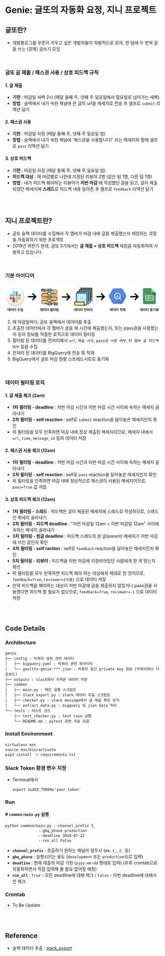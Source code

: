 # Genie: 글또의 자동화 요정, 지니 프로젝트
## 글또란?
- 개발블로그를 꾸준히 키우고 싶은 개발자들이 자발적으로 모여, 한 달에 두 번씩 글을 쓰는 (강제) 글쓰기 모임
<br>

### 글또 글 제출 / 패스권 사용 / 상호 피드백 규칙
#### 1. 글 제출
- **기한** : 마감일 새벽 2시 (매달 둘째 주, 넷째 주 일요일에서 월요일로 넘어가는 새벽)
- **방법** : 슬랙에서 내가 속한 채널에 쓴 글의 url을 메세지로 전송 후 셀프로 `submit` 리액션 달기

#### 2. 패스권 사용
- **기한** : 마감일 자정 (매달 둘째 주, 넷째 주 일요일 밤)
- **방법** : 슬랙에서 내가 속한 채널에 '패스권을 사용합니다!' 라는 메세지와 함께 셀프로 `pass` 리액션 달기

#### 3.  상호 피드백
- **기한** : 마감일 자정 (매달 둘째 주, 넷째 주 일요일 밤)
- **피드백 대상** : 매 마감별로 나한테 지정된 리뷰어 2명 (같은 팀 1명, 다른 팀 1명)
- **방법** : 내가 피드백 해야하는 리뷰어가 **저번 마감** 때 작성했던 글을 읽고, 글이 제출되었던 메세지에 **스레드**로 피드백 내용 달아준 후 셀프로 `feedback` 리액션 달기
<br>
<br>

## 지니 프로젝트란?
- 글또 슬랙 데이터를 수집해서 각 멤버가 마감 내에 글을 제출했는지 체킹하는 과정을 자동화하기 위한 프로젝트
- 2019년 하반기 현재, 글또 3기에서는 **글 제출 + 상호 피드백** 체킹을 자동화하여 사용하고 있습니다.
<br>

### 기본 아이디어

<p align="center"><img src="process.png" width="800"></p>

1. 매 마감일마다, 글또 슬랙에서 데이터를 추출
2. 추출한 데이터에서 각 멤버가 글을 제 시간에 제출했는지, 또는 pass권을 사용했는지 등의 정보를 적절한 로직으로 데이터 필터링
3. 필터링 된 데이터를 전처리해서 `url`, `제출 시각`, `pass권 사용 여부`, `타 멤버 글 피드백 여부` 등을 수집
4. 전처리 된 데이터를 BigQuery에 전송 및 적재
5. BigQuery에서 글또 마감 현황 스프레드시트로 동기화
<br>

### 데이터 필터링 로직
#### 1. 글 제출 체크 (2am)
- **1차 필터링 - deadline** : 저번 마감 시간과 이번 마감 시간 사이에 속하는 메세지 골라내기
- **2차 필터링 - self reaction** : self로 `submit` reaction을 달아놓은 메세지인지 확인
- 위 필터링을 모두 만족하면 마감 내에 정상 제출된 메세지이므로, 메세지 내에서 `url`, `time`, `message_id` 등의 데이터 저장

#### 2. 패스권 사용 체크 (12am)
- **1차 필터링 - deadline** : 저번 마감 시간과 이번 마감 시간 사이에 속하는 메세지 골라내기
- **2차 필터링 - self reaction** : self로 `pass` reaction을 달아놓은 메세지인지 확인
- 위 필터링을 만족하면 마감 내에 정상적으로 패스권이 사용된 메세지이므로, `pass=True` 값 저장

#### 3. 상호 피드백 체크 (12am)
- **1차 필터링 - 스레드** : 피드백은 글이 제출된 메세지에 스레드로 작성하므로, 스레드인 메세지 골라내기
- **2차 필터링 - 피드백 deadline** : "저번 마감일 12am ~ 이번 마감일 12am" 사이에 속하는 메세지 골라내기
- **3차 필터링 - 원글 deadline** : 피드백 스레드의 원 글(parent) 메세지가 저번 마감에 쓰인 글인지 확인
- **4차 필터링 - self raction** : self로 `feedback` reaction을 달아놓은 메세지인지 확인
- **5차 필터링 - 리뷰어** : 피드백을 이번 마감에 지정되어있던 사람에게 한 게 맞는지 확인
- 위 필터링을 모두 만족하면 피드백 해야 하는 대상에게 제대로 한 것이므로, `feedback=True`, `reviewer={이름}` 으로 데이터 저장
- 만약 피드백을 해야하는 대상이 저번 마감에 글을 제출하지 않았거나 pass권을 사용했다면 피드백 할 필요가 없으므로, `feedback=True`, `reviewer=-1` 으로 데이터 저장
<br>
<br>

## Code Details
### Architecture
```
genie
├── config : 빅쿼리 설정 관련 데이터
│   ├── bigquery.yaml : 빅쿼리 관련 파라미터
│   └── geultto-genie-***.json : 빅쿼리 접근 private key 정보 (빅쿼리에서 다운로드)
├── outputs : slack에서 가져온 데이터 저장
├── common
│   ├── main.py : 메인 실행 스크립트
│   ├── slack_export.py : slack 데이터 추출 스크립트
│   ├── checker.py : slack message에서 글 제출 확인 로직
│   └── extract_data.py : bigquery 및 json data 처리
└── tests : 테스트 코드
    ├── test_checker.py : test case 실행
    └── README.md : pytest 관련 자료 모음
```

### Install Environment
```
virtualenv env
source env/bin/activate
pip3 install -r requirements.txt
```

### Slack Token 환경 변수 지정
- Terminal에서

    ```
    export SLACK_TOKEN='your_token'    
    ```

### Run
#### \# `common/main.py` 실행

```
python common/main.py --channel_prefix 3_
               --gbq_phase production
               --deadline 2019-07-22
               --run_all False
```
  - **`channel_prefix`** : 추출하기 원하는 채널의 접두사 (ex. `1_`, `2_` 등)
  - **`gbq_phase`** : 실행시키는 용도 (`development` 또는 `production`으로 입력)
  - **`deadline`** : 현재 제출의 마감 기한 (`yyyy-mm-dd` 형태로 입력) (추후 crontab으로 자동화하면서 직접 입력해 줄 필요 없어질 예정)
  - **`run_all`** : `True` - 모든 deadline에 대해 체크 / `False` - 이번 deadline에 대해서만 체크

### Crontab
- To Be Update
<br>
<br>

## Reference
- 슬랙 데이터 추출 : [slack_export](https://github.com/zach-snell/slack-export)
